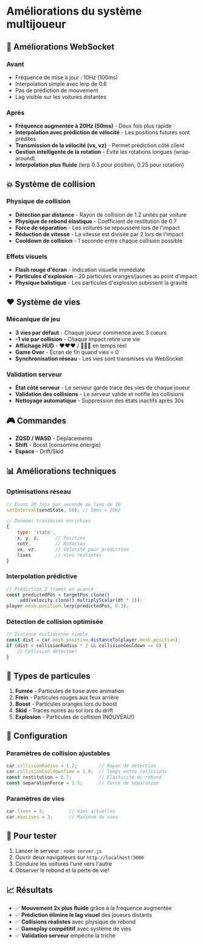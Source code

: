 # Améliorations du système multijoueur

## 🚀 Améliorations WebSocket

### Avant
- Fréquence de mise à jour : 10Hz (100ms)
- Interpolation simple avec lerp de 0.6
- Pas de prédiction de mouvement
- Lag visible sur les voitures distantes

### Après
- **Fréquence augmentée à 20Hz (50ms)** - Deux fois plus rapide
- **Interpolation avec prédiction de vélocité** - Les positions futures sont prédites
- **Transmission de la vélocité (vx, vz)** - Permet prédiction côté client
- **Gestion intelligente de la rotation** - Évite les rotations longues (wrap-around)
- **Interpolation plus fluide** (lerp 0.3 pour position, 0.25 pour rotation)

## 💥 Système de collision

### Physique de collision
- **Détection par distance** - Rayon de collision de 1.2 unités par voiture
- **Physique de rebond élastique** - Coefficient de restitution de 0.7
- **Force de séparation** - Les voitures se repoussent lors de l'impact
- **Réduction de vitesse** - La vitesse est divisée par 2 lors de l'impact
- **Cooldown de collision** - 1 seconde entre chaque collision possible

### Effets visuels
- **Flash rouge d'écran** - Indication visuelle immédiate
- **Particules d'explosion** - 20 particules oranges/jaunes au point d'impact
- **Physique balistique** - Les particules d'explosion subissent la gravité

## ❤️ Système de vies

### Mécanique de jeu
- **3 vies par défaut** - Chaque joueur commence avec 3 cœurs
- **-1 vie par collision** - Chaque impact retire une vie
- **Affichage HUD** - ❤️❤️❤️ / 🖤🖤🖤 en temps réel
- **Game Over** - Écran de fin quand vies = 0
- **Synchronisation réseau** - Les vies sont transmises via WebSocket

### Validation serveur
- **État côté serveur** - Le serveur garde trace des vies de chaque joueur
- **Validation des collisions** - Le serveur valide et notifie les collisions
- **Nettoyage automatique** - Suppression des états inactifs après 30s

## 🎮 Commandes

- **ZQSD / WASD** - Déplacements
- **Shift** - Boost (consomme énergie)
- **Espace** - Drift/Skid

## 📊 Améliorations techniques

### Optimisations réseau
```javascript
// Envoi 20 fois par seconde au lieu de 10
setInterval(sendState, 50); // 50ms = 20Hz

// Données transmises enrichies
{
    type: 'state',
    x, y, z,      // Position
    rotY,         // Rotation
    vx, vz,       // Vélocité pour prédiction
    lives         // Vies restantes
}
```

### Interpolation prédictive
```javascript
// Prédiction 2 frames en avance
const predictedPos = targetPos.clone()
    .add(velocity.clone().multiplyScalar(dt * 2));
player.mesh.position.lerp(predictedPos, 0.3);
```

### Détection de collision optimisée
```javascript
// Distance euclidienne simple
const dist = car.mesh.position.distanceTo(player.mesh.position);
if (dist < collisionRadius * 2 && collisionCooldown <= 0) {
    // Collision détectée!
}
```

## 🎨 Types de particules

1. **Fumée** - Particules de base avec animation
2. **Frein** - Particules rouges aux feux arrière
3. **Boost** - Particules oranges lors du boost
4. **Skid** - Traces noires au sol lors du drift
5. **Explosion** - Particules de collision (NOUVEAU!)

## 🔧 Configuration

### Paramètres de collision ajustables
```javascript
car.collisionRadius = 1.2;        // Rayon de détection
car.collisionCooldownTime = 1.0;  // Temps entre collisions
const restitution = 0.7;          // Élasticité du rebond
const separationForce = 1.5;      // Force de séparation
```

### Paramètres de vies
```javascript
car.lives = 3;         // Vies actuelles
car.maxLives = 3;      // Maximum de vies
```

## 🚀 Pour tester

1. Lancer le serveur : `node server.js`
2. Ouvrir deux navigateurs sur `http://localhost:3000`
3. Conduire les voitures l'une vers l'autre
4. Observer le rebond et la perte de vie!

## 📈 Résultats

- ✅ **Mouvement 2x plus fluide** grâce à la fréquence augmentée
- ✅ **Prédiction élimine le lag visuel** des joueurs distants
- ✅ **Collisions réalistes** avec physique de rebond
- ✅ **Gameplay compétitif** avec système de vies
- ✅ **Validation serveur** empêche la triche
